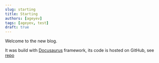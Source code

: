 ```yaml
---
slug: starting
title: Starting
authors: [ageyev]
tags: [ageyev, test]
draft: true
---
```


Welcome to the new blog.

It was build with [Docusaurus](https://docusaurus.io) framework, its code is hosted on GitHub, see [repo](https://github.com/ageyev/ageyev.github.io/)

